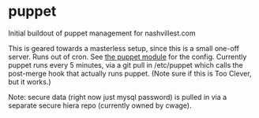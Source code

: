 # puppet
Initial buildout of puppet management for nashvillest.com

This is geared towards a masterless setup, since this is a small one-off server. Runs out of cron. See [the puppet module](https://github.com/nashvillest/puppet/blob/master/modules/puppet/manifests/init.pp) for the config. Currently puppet runs every 5 minutes, via a git pull in /etc/puppet which calls the post-merge hook that actually runs puppet. (Note sure if this is Too Clever, but it works.)

Note: secure data (right now just mysql password) is pulled in via a separate secure hiera repo (currently owned by cwage).
